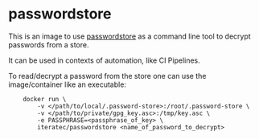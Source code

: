 # passwordstore

This is an image to use [passwordstore](https://www.passwordstore.org) as a command line tool to decrypt passwords from a store.

It can be used in contexts of automation, like CI Pipelines.

To read/decrypt a password from the store one can use the image/container like an executable:

        docker run \
            -v </path/to/local/.password-store>:/root/.password-store \
            -v </path/to/private/gpg_key.asc>:/tmp/key.asc \
            -e PASSPHRASE=<passphrase_of_key> \
            iteratec/passwordstore <name_of_password_to_decrypt>
